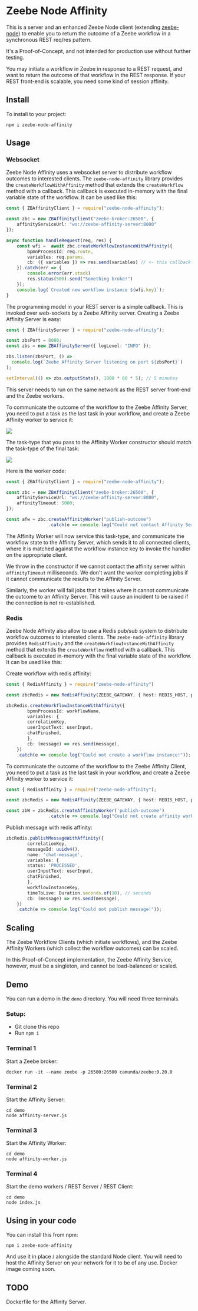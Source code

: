 # Zeebe Node Affinity 

This is a server and an enhanced Zeebe Node client (extending [zeebe-node](https://github.com/creditsenseau/zeebe-client-node-js)) to enable you to return the outcome of a Zeebe workflow in a synchronous REST req/res pattern.

It's a Proof-of-Concept, and not intended for production use without further testing.

You may initiate a workflow in Zeebe in response to a REST request, and want to return the outcome of that workflow in the REST response. If your REST front-end is scalable, you need some kind of session affinity.

## Install

To install to your project:

```
npm i zeebe-node-affinity
```

## Usage

### Websocket

Zeebe Node Affinity uses a websocket server to distribute workflow outcomes to interested clients. The `zeebe-node-affinity` library provides the `createWorkflowWithAffinity` method that extends the `createWorkflow` method with a callback. This callback is executed in-memory with the final variable state of the workflow. It can be used like this:

```typescript
const { ZBAffinityClient } = require("zeebe-node-affinity");

const zbc = new ZBAffinityClient("zeebe-broker:26500", {
    affinityServiceUrl: "ws://zeebe-affinity-server:8080"
});

async function handleRequest(req, res) {
    const wfi =  await zbc.createWorkflowInstanceWithAffinity({
        bpmnProcessId: req.route,
        variables: req.params,
        cb: ({ variables }) => res.send(variables) // <- this callback gets the workflow outcome
    }).catch(err => {
        console.error(err.stack)
        res.status(500).send("Something broke!")
    });
    console.log(`Created new workflow instance ${wfi.key}`);
}
```

The programming model in your REST server is a simple callback. This is invoked over web-sockets by a Zeebe Affinity server. Creating a Zeebe Affinity Server is easy:

```typescript
const { ZBAffinityServer } = require("zeebe-node-affinity");

const zbsPort = 8080;
const zbs = new ZBAffinityServer({ logLevel: "INFO" });

zbs.listen(zbsPort, () =>
  console.log(`Zeebe Affinity Server listening on port ${zbsPort}`)
);

setInterval(() => zbs.outputStats(), 1000 * 60 * 5); // 5 minutes
```

This server needs to run on the same network as the REST server front-end and the Zeebe workers.

To communicate the outcome of the workflow to the Zeebe Affinity Server, you need to put a task as the last task in your workflow, and create a Zeebe Affinity worker to service it:

![](img/affinity-task.png)

The task-type that you pass to the Affinity Worker constructor should match the task-type of the final task:

![](img/affinity-task-type.png)

Here is the worker code:

```typescript
const { ZBAffinityClient } = require("zeebe-node-affinity");

const zbc = new ZBAffinityClient("zeebe-broker:26500", {
    affinityServiceUrl: "ws://zeebe-affinity-server:8080",
    affinityTimeout: 5000;
});

const afw = zbc.createAffinityWorker("publish-outcome")
                .catch(e => console.log("Could not contact Affinity Server!"));
```

The Affinity Worker will now service this task-type, and communicate the workflow state to the Affinity Server, which sends it to all connected clients, where it is matched against the workflow instance key to invoke the handler on the appropriate client.

We throw in the constructor if we cannot contact the affinity server within `affinityTimeout` milliseconds. We don't want the worker completing jobs if it cannot communicate the results to the Affinity Server.

Similarly, the worker will fail jobs that it takes where it cannot communicate the outcome to an Affinity Server. This will cause an incident to be raised if the connection is not re-established.

### Redis


Zeebe Node Affinity also allow to use a Redis pub/sub system to distribute workflow outcomes to interested clients. The `zeebe-node-affinity` library provides `RedisAffinity` and the `createWorkflowInstanceWithAffinity` method that extends the `createWorkflow` method with a callback. This callback is executed in-memory with the final variable state of the workflow. It can be used like this:

Create workflow with redis affinity:

```typescript
const { RedisAffinity } = require("zeebe-node-affinity") 

const zbcRedis = new RedisAffinity(ZEEBE_GATEWAY, { host: REDIS_HOST, password: REDIS_AUTH });

zbcRedis.createWorkflowInstanceWithAffinity({
        bpmnProcessId: workflowName,
        variables: {
        correlationKey,
        userInputText: userInput,
        chatFinished,
        },
        cb: (message) => res.send(message),
    })
    .catch(e => console.log("Could not create a workflow instance!"));
```

To communicate the outcome of the workflow to the Zeebe Affinity Client, you need to put a task as the last task in your workflow, and create a Zeebe Affinity worker to service it:

```typescript
const { RedisAffinity } = require("zeebe-node-affinity");

const zbcRedis = new RedisAffinity(ZEEBE_GATEWAY, { host: REDIS_HOST, password: REDIS_AUTH });

const zbW = zbcRedis.createAffinityWorker('publish-outcome')
                .catch(e => console.log("Could not create affinity worker!"));
```

Publish message with redis affinity:

```typescript
zbcRedis.publishMessageWithAffinity({
        correlationKey,
        messageId: uuidv4(),
        name: 'chat-message',
        variables: {
        status: 'PROCESSED',
        userInputText: userInput,
        chatFinished,
        },
        workflowInstanceKey,
        timeToLive: Duration.seconds.of(10), // seconds
        cb: (message) => res.send(message),
    })
    .catch(e => console.log("Could not publish message!"));
```

## Scaling

The Zeebe Workflow Clients (which initiate workflows), and the Zeebe Affinity Workers (which collect the workflow outcomes) can be scaled.

In this Proof-of-Concept implementation, the Zeebe Affinity Service, however, must be a singleton, and cannot be load-balanced or scaled.

## Demo

You can run a demo in the `demo`  directory. You will need three terminals.

### Setup:
- Git clone this repo
- Run `npm i`

### Terminal 1
Start a Zeebe broker:

```
docker run -it --name zeebe -p 26500:26500 camunda/zeebe:0.20.0
```

### Terminal 2
Start the Affinity Server:

```
cd demo
node affinity-server.js
```

### Terminal 3
Start the Affinity Worker:

```
cd demo
node affinity-worker.js
```

### Terminal 4
Start the demo workers / REST Server / REST Client:

```
cd demo
node index.js
```

## Using in your code

You can install this from npm:

```
npm i zeebe-node-affinity
```

And use it in place / alongside the standard Node client. You will need to host the Affinity Server on your network for it to be of any use. Docker image coming soon.

## TODO

Dockerfile for the Affinity Server.
